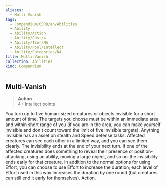 ```yaml
---
aliases:
  - Multi-Vanish
tags:
  - Compendium/CSRD/en/Abilities
  - Ability
  - Ability/Action
  - Ability/Cost/4
  - Ability/Tier/NA
  - Ability/Pool/Intellect
  - Ability/Categories/NA
title: Multi-Vanish
collection: Abilities
kind: Compendium
---
```

## Multi-Vanish  
>**Action**  
>4+ Intellect points
  
You turn up to five human-sized creatures or objects invisible for a short amount of time. The targets you choose must be within an immediate area and within short range of you (if you are in the area, you can make yourself invisible and don't count toward the limit of five invisible targets). Anything invisible has an asset on stealth and Speed defense tasks. Affected creatures can see each other in a limited way, and you can see them clearly. The invisibility ends at the end of your next turn. If one of the affected creatures does something to reveal their presence or position-attacking, using an ability, moving a large object, and so on-the invisibility ends early for that creature. In addition to the normal options for using Effort, you can choose to use Effort to increase the duration; each level of Effort used in this way increases the duration by one round (but creatures can still end it early for themselves). Action.